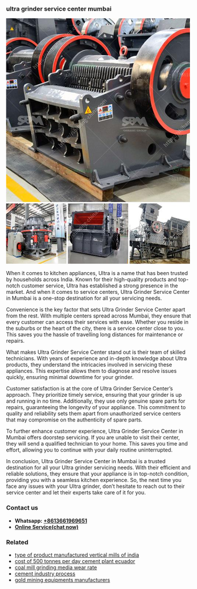 <h3>ultra grinder service center mumbai</h3><img src='1708587478.jpg' alt=''><p>When it comes to kitchen appliances, Ultra is a name that has been trusted by households across India. Known for their high-quality products and top-notch customer service, Ultra has established a strong presence in the market. And when it comes to service centers, Ultra Grinder Service Center in Mumbai is a one-stop destination for all your servicing needs.</p><p>Convenience is the key factor that sets Ultra Grinder Service Center apart from the rest. With multiple centers spread across Mumbai, they ensure that every customer can access their services with ease. Whether you reside in the suburbs or the heart of the city, there is a service center close to you. This saves you the hassle of travelling long distances for maintenance or repairs.</p><p>What makes Ultra Grinder Service Center stand out is their team of skilled technicians. With years of experience and in-depth knowledge about Ultra products, they understand the intricacies involved in servicing these appliances. This expertise allows them to diagnose and resolve issues quickly, ensuring minimal downtime for your grinder.</p><p>Customer satisfaction is at the core of Ultra Grinder Service Center’s approach. They prioritize timely service, ensuring that your grinder is up and running in no time. Additionally, they use only genuine spare parts for repairs, guaranteeing the longevity of your appliance. This commitment to quality and reliability sets them apart from unauthorized service centers that may compromise on the authenticity of spare parts.</p><p>To further enhance customer experience, Ultra Grinder Service Center in Mumbai offers doorstep servicing. If you are unable to visit their center, they will send a qualified technician to your home. This saves you time and effort, allowing you to continue with your daily routine uninterrupted.</p><p>In conclusion, Ultra Grinder Service Center in Mumbai is a trusted destination for all your Ultra grinder servicing needs. With their efficient and reliable solutions, they ensure that your appliance is in top-notch condition, providing you with a seamless kitchen experience. So, the next time you face any issues with your Ultra grinder, don’t hesitate to reach out to their service center and let their experts take care of it for you.</p><h3>Contact us</h3><ul><li><strong>Whatsapp:&nbsp;<a href="https://wa.me/8613661969651">+8613661969651</a></strong></li><li><a href="https://swt.shibang-china.com/?git&amp;zhl&amp;ultra grinder service center mumbai"><strong>Online Service(chat now)</strong></a></li></ul><h3>Related</h3><ul><li><a href='type of product manufactured vertical mills of india.md'>type of product manufactured vertical mills of india</a></li><li><a href='cost of 500 tonnes per day cement plant ecuador.md'>cost of 500 tonnes per day cement plant ecuador</a></li><li><a href='coal mill grinding media wear rate.md'>coal mill grinding media wear rate</a></li><li><a href='cement industry process.md'>cement industry process</a></li><li><a href='gold mining equipments manufacturers.md'>gold mining equipments manufacturers</a></li></ul>